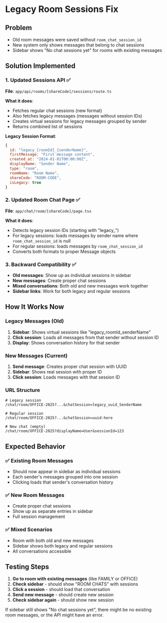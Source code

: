 # Legacy Room Sessions Fix

## Problem
- Old room messages were saved without `room_chat_session_id`
- New system only shows messages that belong to chat sessions
- Sidebar shows "No chat sessions yet" for rooms with existing messages

## Solution Implemented

### 1. Updated Sessions API ✅
**File**: `app/api/rooms/[shareCode]/sessions/route.ts`

**What it does**:
- Fetches regular chat sessions (new format)
- Also fetches legacy messages (messages without session IDs)
- Creates virtual sessions for legacy messages grouped by sender
- Returns combined list of sessions

**Legacy Session Format**:
```javascript
{
  id: "legacy_{roomId}_{senderName}",
  firstMessage: "First message content",
  created_at: "2024-01-01T00:00:00Z",
  displayName: "Sender Name",
  type: "room",
  roomName: "Room Name",
  shareCode: "ROOM-CODE",
  isLegacy: true
}
```

### 2. Updated Room Chat Page ✅
**File**: `app/chat/room/[shareCode]/page.tsx`

**What it does**:
- Detects legacy session IDs (starting with "legacy_")
- For legacy sessions: loads messages by sender name where `room_chat_session_id` is null
- For regular sessions: loads messages by `room_chat_session_id`
- Converts both formats to proper Message objects

### 3. Backward Compatibility ✅
- **Old messages**: Show up as individual sessions in sidebar
- **New messages**: Create proper chat sessions
- **Mixed conversations**: Both old and new messages work together
- **Sidebar links**: Work for both legacy and regular sessions

## How It Works Now

### Legacy Messages (Old)
1. **Sidebar**: Shows virtual sessions like "legacy_roomId_senderName"
2. **Click session**: Loads all messages from that sender without session ID
3. **Display**: Shows conversation history for that sender

### New Messages (Current)
1. **Send message**: Creates proper chat session with UUID
2. **Sidebar**: Shows real session with proper ID
3. **Click session**: Loads messages with that session ID

### URL Structure
```
# Legacy session
/chat/room/OFFICE-2025?...&chatSession=legacy_uuid_SenderName

# Regular session  
/chat/room/OFFICE-2025?...&chatSession=uuid-here

# New chat (empty)
/chat/room/OFFICE-2025?displayName=User&sessionId=123
```

## Expected Behavior

### ✅ Existing Room Messages
- Should now appear in sidebar as individual sessions
- Each sender's messages grouped into one session
- Clicking loads that sender's conversation history

### ✅ New Room Messages  
- Create proper chat sessions
- Show up as separate entries in sidebar
- Full session management

### ✅ Mixed Scenarios
- Room with both old and new messages
- Sidebar shows both legacy and regular sessions
- All conversations accessible

## Testing Steps

1. **Go to room with existing messages** (like FAMILY or OFFICE)
2. **Check sidebar** - should show "ROOM CHATS" with sessions
3. **Click a session** - should load that conversation
4. **Send new message** - should create new session
5. **Check sidebar again** - should show new session

If sidebar still shows "No chat sessions yet", there might be no existing room messages, or the API might have an error.